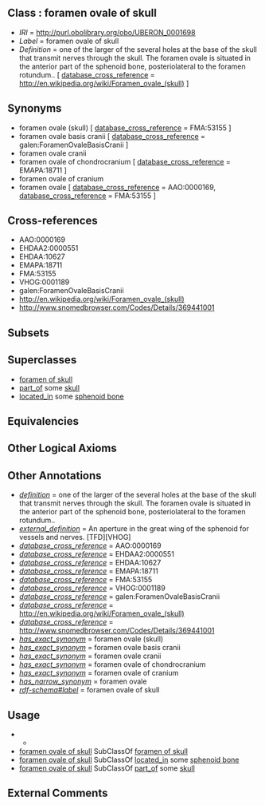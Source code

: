 
## Class : foramen ovale of skull

 * *IRI* = http://purl.obolibrary.org/obo/UBERON_0001698
 * *Label* = foramen ovale of skull
 * *Definition* = one of the larger of the several holes at the base of the skull that transmit nerves through the skull. The foramen ovale is situated in the anterior part of the sphenoid bone, posteriolateral to the foramen rotundum.. [ [database_cross_reference](../../ef/oboInOwl#hasDbXref.md) = http://en.wikipedia.org/wiki/Foramen_ovale_(skull) ]

## Synonyms

 * foramen ovale (skull) [ [database_cross_reference](../../ef/oboInOwl#hasDbXref.md) = FMA:53155 ]
 * foramen ovale basis cranii [ [database_cross_reference](../../ef/oboInOwl#hasDbXref.md) = galen:ForamenOvaleBasisCranii ]
 * foramen ovale cranii
 * foramen ovale of chondrocranium [ [database_cross_reference](../../ef/oboInOwl#hasDbXref.md) = EMAPA:18711 ]
 * foramen ovale of cranium
 * foramen ovale [ [database_cross_reference](../../ef/oboInOwl#hasDbXref.md) = AAO:0000169, [database_cross_reference](../../ef/oboInOwl#hasDbXref.md) = FMA:53155 ]

## Cross-references

 * AAO:0000169
 * EHDAA2:0000551
 * EHDAA:10627
 * EMAPA:18711
 * FMA:53155
 * VHOG:0001189
 * galen:ForamenOvaleBasisCranii
 * http://en.wikipedia.org/wiki/Foramen_ovale_(skull)
 * http://www.snomedbrowser.com/Codes/Details/369441001

## Subsets


## Superclasses

 * [foramen of skull](../../UBERON/85/UBERON_0013685.md)
 * [part_of](../../BFO/50/BFO_0000050.md) some [skull](../../UBERON/29/UBERON_0003129.md)
 * [located_in](../../RO/25/RO_0001025.md) some [sphenoid bone](../../UBERON/77/UBERON_0001677.md)

## Equivalencies


## Other Logical Axioms


## Other Annotations

 * *[definition](../../IAO/15/IAO_0000115.md)* = one of the larger of the several holes at the base of the skull that transmit nerves through the skull. The foramen ovale is situated in the anterior part of the sphenoid bone, posteriolateral to the foramen rotundum..
 * *[external_definition](../../UBPROP/01/UBPROP_0000001.md)* = An aperture in the great wing of the sphenoid for vessels and nerves. [TFD][VHOG]
 * *[database_cross_reference](../../ef/oboInOwl#hasDbXref.md)* = AAO:0000169
 * *[database_cross_reference](../../ef/oboInOwl#hasDbXref.md)* = EHDAA2:0000551
 * *[database_cross_reference](../../ef/oboInOwl#hasDbXref.md)* = EHDAA:10627
 * *[database_cross_reference](../../ef/oboInOwl#hasDbXref.md)* = EMAPA:18711
 * *[database_cross_reference](../../ef/oboInOwl#hasDbXref.md)* = FMA:53155
 * *[database_cross_reference](../../ef/oboInOwl#hasDbXref.md)* = VHOG:0001189
 * *[database_cross_reference](../../ef/oboInOwl#hasDbXref.md)* = galen:ForamenOvaleBasisCranii
 * *[database_cross_reference](../../ef/oboInOwl#hasDbXref.md)* = http://en.wikipedia.org/wiki/Foramen_ovale_(skull)
 * *[database_cross_reference](../../ef/oboInOwl#hasDbXref.md)* = http://www.snomedbrowser.com/Codes/Details/369441001
 * *[has_exact_synonym](../../ym/oboInOwl#hasExactSynonym.md)* = foramen ovale (skull)
 * *[has_exact_synonym](../../ym/oboInOwl#hasExactSynonym.md)* = foramen ovale basis cranii
 * *[has_exact_synonym](../../ym/oboInOwl#hasExactSynonym.md)* = foramen ovale cranii
 * *[has_exact_synonym](../../ym/oboInOwl#hasExactSynonym.md)* = foramen ovale of chondrocranium
 * *[has_exact_synonym](../../ym/oboInOwl#hasExactSynonym.md)* = foramen ovale of cranium
 * *[has_narrow_synonym](../../ym/oboInOwl#hasNarrowSynonym.md)* = foramen ovale
 * *[rdf-schema#label](../../el/rdf-schema#label.md)* = foramen ovale of skull

## Usage

 * -
 * [foramen ovale of skull](../../UBERON/98/UBERON_0001698.md) SubClassOf [foramen of skull](../../UBERON/85/UBERON_0013685.md)
 * [foramen ovale of skull](../../UBERON/98/UBERON_0001698.md) SubClassOf [located_in](../../RO/25/RO_0001025.md) some [sphenoid bone](../../UBERON/77/UBERON_0001677.md)
 * [foramen ovale of skull](../../UBERON/98/UBERON_0001698.md) SubClassOf [part_of](../../BFO/50/BFO_0000050.md) some [skull](../../UBERON/29/UBERON_0003129.md)

## External Comments

